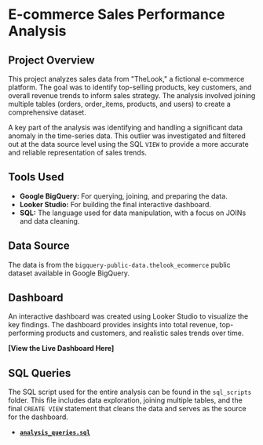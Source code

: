 # E-commerce Sales Performance Analysis

## Project Overview
This project analyzes sales data from "TheLook," a fictional e-commerce platform. The goal was to identify top-selling products, key customers, and overall revenue trends to inform sales strategy. The analysis involved joining multiple tables (orders, order_items, products, and users) to create a comprehensive dataset.

A key part of the analysis was identifying and handling a significant data anomaly in the time-series data. This outlier was investigated and filtered out at the data source level using the SQL `VIEW` to provide a more accurate and reliable representation of sales trends.

## Tools Used
- **Google BigQuery:** For querying, joining, and preparing the data.
- **Looker Studio:** For building the final interactive dashboard.
- **SQL:** The language used for data manipulation, with a focus on JOINs and data cleaning.

## Data Source
The data is from the `bigquery-public-data.thelook_ecommerce` public dataset available in Google BigQuery.

## Dashboard
An interactive dashboard was created using Looker Studio to visualize the key findings. The dashboard provides insights into total revenue, top-performing products and customers, and realistic sales trends over time.

**[View the Live Dashboard Here]**

## SQL Queries
The SQL script used for the entire analysis can be found in the `sql_scripts` folder. This file includes data exploration, joining multiple tables, and the final `CREATE VIEW` statement that cleans the data and serves as the source for the dashboard.

* **[`analysis_queries.sql`](sql_scripts/analysis_queries.sql)**
